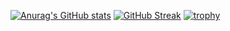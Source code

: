 [![Anurag's GitHub stats](https://github-readme-stats.vercel.app/api?username=asurakuo)](https://github.com/anuraghazra/github-readme-stats)
[![GitHub Streak](https://github-readme-streak-stats.herokuapp.com/?user=asurakuo)](https://git.io/streak-stats)
[![trophy](https://github-profile-trophy.vercel.app/?username=asurakuo)](https://github.com/ryo-ma/github-profile-trophy)
